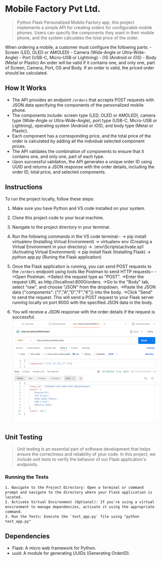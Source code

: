 # Mobile Factory Pvt Ltd.

>Python Flask Personalized Mobile Factory app, this project implements a simple API for creating orders for configurable mobile phones. Users can specify the components they want in their mobile phone, and the system calculates the total price of the order.

When ordering a mobile, a customer must configure the following parts:
      - Screen (LED, OLED or AMOLED)
      - Camera (Wide-Angle or Ultra-Wide-Angle)
      - Port (USB-C, Micro-USB or Lightning)
      - OS (Android or iOS)
      - Body (Metal or Plastic)
An order will be valid if it contains one, and only one, part of Screen, Camera, Port, OS and Body. If an order is valid, the priced order should be calculated.

## How It Works

- The API provides an endpoint `/orders` that accepts POST requests with JSON data specifying the components of the personalized mobile phone.
- The components include: screen type (LED, OLED or AMOLED), camera type (Wide-Angle or Ultra-Wide-Angle), port type (USB-C, Micro-USB or Lightning), operating system (Android or iOS), and body type (Metal or Plastic).
- Each component has a corresponding price, and the total price of the order is calculated by adding all the indvidual selected component prices.
- The API validates the combination of components to ensure that it contains one, and only one, part of each type.
- Upon successful validation, the API generates a unique order ID using UUID and returns a JSON response with the order details, including the order ID, total price, and selected components.

## Instructions

To run the project locally, follow these steps:

1. Make sure you have Python and VS code installed on your system.
2. Clone this project code to your local machine.
3. Navigate to the project directory in your terminal.

4. Run the following commands in the VS code terminal:-
    -> pip install virtualenv (Installing Virtual Environment)
    -> virtualenv env (Creating a Virtual Environment in your directory)
    -> .\env\Scripts\activate.sp1 (Activating Virtual Environment)
    -> pip install flask (Installing Flask)
    -> python app.py  (Runing the Flask application)

5. Once the Flask application is running, you can send POST requests to the `/orders` endpoint using tools like Postman to send HTTP requests:-
    ->Open Postman.
    ->Select the request type as "POST".
    ->Enter the request URL as http://localhost:8000/orders.
    ->Go to the "Body" tab, select "raw", and choose "JSON" from the dropdown.
    ->Paste the JSON data {"components": ["I","A","D","F","K"]} into the body.
    ->Click "Send" to send the request.
This will send a POST request to your Flask server running locally on port 8000 with the specified JSON data in the body. 

6. You will receive a JSON response with the order details if the request is successful.
![JSON response of POST Request](image-1.png)

## Unit Testing

>Unit testing is an essential part of software development that helps ensure the correctness and reliability of your code. In this project, we include unit tests to verify the behavior of our Flask application's endpoints.

### Running the Tests

    1. Navigate to the Project Directory: Open a terminal or command prompt and navigate to the directory where your Flask application is located.
    2. Activate Virtual Environment (Optional): If you're using a virtual environment to manage dependencies, activate it using the appropriate command.
    3. Run the Tests: Execute the `test_app.py` file using "python test_app.py"

## Dependencies

- Flask: A micro web framework for Python.
- uuid: A module for generating UUIDs (Generating OrderID).

